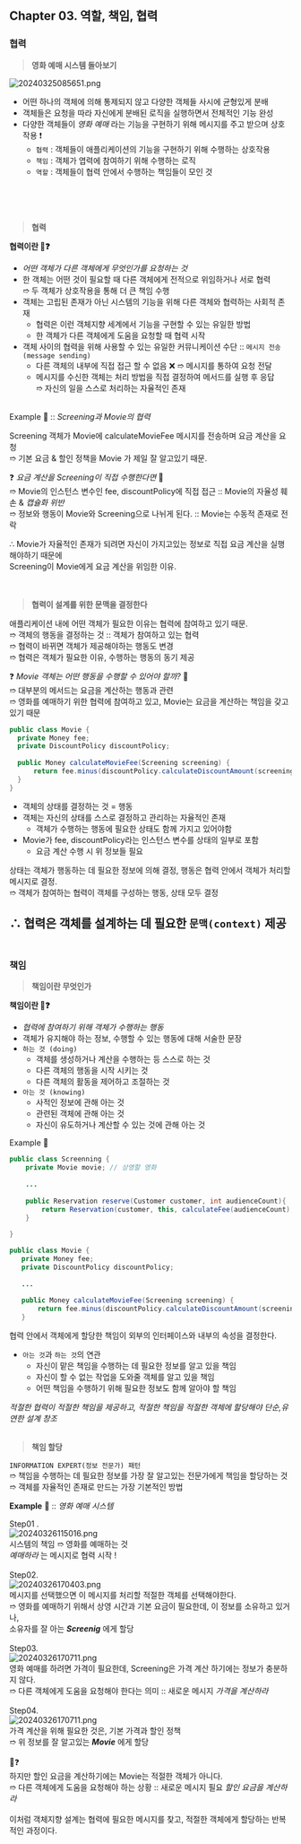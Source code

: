 ## Chapter 03. 역할, 책임, 협력

### 협력

>**영화 예매 시스템 돌아보기**

![20240325085651.png](image%2F20240325085651.png)
* 어떤 하나의 객체에 의해 통제되지 않고 다양한 객체들 사시에 균형있게 분배
* 객체들은 요청을 따라 자신에게 분배된 로직을 실행하면서 전체적인 기능 완성
* 다양한 객체들이 _영화 예매_ 라는 기능을 구현하기 위해 메시지를 주고 받으며 상호작용 ❗️
    * `협력` : 객체들이 애플리케이션의 기능을 구현하기 위해 수행하는 상호작용
    * `책임` : 객체가 엽력에 참여하기 위해 수행하는 로직
    * `역할` : 객체들이 협력 안에서 수행하는 책임들이 모인 것
<br>
<br>
<br>

>**협력**

**협력이란 👀❓**   
- _어떤 객체가 다른 객체에게 무엇인가를 요청하는 것_
- 한 객체는 어떤 것이 필요할 때 다른 객체에게 전적으로 위임하거나 서로 협력   
  ➱ 두 객체가 상호작용을 통해 더 큰 책임 수행
- 객체는 고립된 존재가 아닌 시스템의 기능을 위해 다른 객체와 협력하는 사회적 존재
    - 협력은 이런 객체지향 세계에서 기능을 구현할 수 있는 유일한 방법
    - 한 객체가 다른 객체에게 도움을 요청할 때 협력 시작
- 객체 사이의 협력을 위해 사용할 수 있는 유일한 커뮤니케이션 수단 :: `메시지 전송 (message sending)`
    - 다른 객체의 내부에 직접 접근 할 수 없음 ❌ ➱ 메시지를 통하여 요청 전달
    - 메시지를 수신한 객체는 처리 방법을 직접 결정하여 메서드를 실행 후 응답   
      ➱ 자신의 일을 스스로 처리하는 자율적인 존재
      <br>
      <br>

Example 🔎 :: _Screening과 Movie의 협력_   

Screening 객체가 Movie에 calculateMovieFee 메시지를 전송하며 요금 계산을 요청   
➱ 기본 요금 & 할인 정책을 Movie 가 제일 잘 알고있기 때문.   

❓ _요금 계산을 Screening이 직접 수행한다면_ 🤔   
➱ Movie의 인스턴스 변수인 fee, discountPolicy에 직접 접근 :: Movie의 자율성 훼손 & _캡슐화 위반_   
➱ 정보와 행동이 Movie와 Screening으로 나뉘게 된다. :: Movie는 수동적 존재로 전락

∴ Movie가 자율적인 존재가 되려면 자신이 가지고있는 정보로 직접 요금 계산을 실행해야하기 때문에   
Screening이 Movie에게 요금 계산을 위임한 이유.   
<br>
<br>

>**협력이 설계를 위한 문맥을 결정한다**
   
애플리케이션 내에 어떤 객체가 필요한 이유는 협력에 참여하고 있기 때문.   
➱ 객체의 행동을 결정하는 것 :: 객체가 참여하고 있는 협력   
➱ 협력이 바뀌면 객체가 제공해야하는 행동도 변경   
➱ 협력은 객체가 필요한 이유, 수행하는 행동의 동기 제공   

❓ _Movie 객체는 어떤 행동을 수행할 수 있어야 할까?_ 🤔   
➱ 대부분의 메서드는 요금을 계산하는 행동과 관련   
➱ 영화를 예매하기 위한 협력에 참여하고 있고, Movie는 요금을 계산하는 책임을 갖고있기 때문   

```java
public class Movie {
  private Money fee;
  private DiscountPolicy discountPolicy;
  
  public Money calculateMovieFee(Screening screening) {
      return fee.minus(discountPolicy.calculateDiscountAmount(screening));
  }
}
```

* 객체의 상태를 결정하는 것 = 행동
* 객체는 자신의 상태를 스스로 결정하고 관리하는 자율적인 존재
  * 객체가 수행하는 행동에 필요한 상태도 함께 가지고 있어야함
* Movie가 fee, discountPolicy라는 인스턴스 변수를 상태의 일부로 포함
  * 요금 계산 수행 시 위 정보들 필요   
   
상태는 객체가 행동하는 데 필요한 정보에 의해 결정, 행동은 협력 안에서 객체가 처리할 메시지로 결정.   
➱ 객체가 참여하는 협력이 객체를 구성하는 행동, 상태 모두 결정   

∴  협력은 객체를 설계하는 데 필요한 `문맥(context)` 제공
<br>
<br>
---   

### 책임

>**책임이란 무엇인가**

**책임이란 👀❓**   
* _협력에 참여하기 위해 객체가 수행하는 행동_
* 객체가 유지해야 하는 정보, 수행할 수 있는 행동에 대해 서술한 문장
* `하는 것 (doing)`
    * 객체를 생성하거나 계산을 수행하는 등 스스로 하는 것
    * 다른 객체의 행동을 시작 시키는 것
    * 다른 객체의 활동을 제어하고 조절하는 것
* `아는 것 (knowing)`
    * 사적인 정보에 관해 아는 것
    * 관련된 객체에 관해 아는 것
    * 자신이 유도하거나 계산할 수 있는 것에 관해 아는 것   
  


Example 🔎
```java
public class Screenning {
    private Movie movie; // 상영할 영화  
    
    ...
    
    public Reservation reserve(Customer customer, int audienceCount){
        return Reservation(customer, this, calculateFee(audienceCount), audienceCount);
    }
    
}
```

 ```java
public class Movie {
    private Money fee;
    private DiscountPolicy discountPolicy;
    
    ...
    
    public Money calculateMovieFee(Screening screening) {
        return fee.minus(discountPolicy.calculateDiscountAmount(screening));
    }
```
협력 안에서 객체에게 할당한 책임이 외부의 인터페이스와 내부의 속성을 결정한다.   

* `아는 것`과 `하는 것`의 연관
    * 자신이 맡은 책임을 수행하는 데 필요한 정보를 알고 있을 책임
    * 자신이 할 수 없는 작업을 도와줄 객체를 알고 있을 책임
    * 어떤 책임을 수행하기 위해 필요한 정보도 함께 알아야 할 책임
  
_적절한 협력이 적절한 책임을 제공하고, 적절한 책임을 적절한 객체에 할당해야 단순,유연한 설계 창조_   
<br>

>**책임 할당**   

`INFORMATION EXPERT(정보 전문가) 패턴`   
➱ 책임을 수행하는 데 필요한 정보를 가장 잘 알고있는 전문가에게 책임을 할당하는 것   
➱ 객체를 자율적인 존재로 만드는 가장 기본적인 방법   

**Example**  🔎 :: _영화 예매 시스템_

Step01 .   
![20240326115016.png](image%2F20240326115016.png)   
시스템의 책임 ➱ 영화를 예매하는 것   
_예매하라_ 는 메시지로 협력 시작 !   
<br>
Step02.   
![20240326170403.png](image%2F20240326170403.png)   
메시지를 선택했으면 이 메시지를 처리할 적절한 객체를 선택해야한다.   
➱ 영화를 예매하기 위해서 상영 시간과 기본 요금이 필요한데, 이 정보를 소유하고 있거나,   
소유자를 잘 아는 **_Screenig_** 에게 할당   
<br>
Step03.   
![20240326170711.png](image%2F20240326170711.png)   
영화 예매를 하려면 가격이 필요한데, Screening은 가격 계산 하기에는 정보가 충분하지 않다.   
➱ 다른 객체에게 도움을 요청해야 한다는 의미 :: 새로운 메시지 _가격을 계산하라_   
<br>
Step04.   
![20240326170711.png](image%2F20240326170711.png)   
가격 계산을 위해 필요한 것은, 기본 가격과 할인 정책   
➱ 위 정보를 잘 알고있는 **_Movie_** 에게 할당   
<br>
🤔❓   
하지만 할인 요금을 계산하기에는 Movie는 적절한 객체가 아니다.   
➱ 다른 객체에게 도움을 요청해야 하는 상황 :: 새로운 메시지 필요 _할인 요금을 계산하라_   
<br>
이처럼 객체지향 설계는 협력에 필요한 메시지를 찾고, 적절한 객체에게 할당하는 반복적인 과정이다.  



